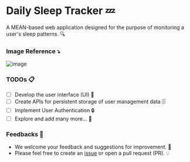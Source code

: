 # Daily Sleep Tracker 💤
A MEAN-based web application designed for the purpose of monitoring a user's sleep patterns. 🔍 

### Image Reference ⤵️
![image](https://github.com/SandeepUrankar/daily-sleep-tracker/assets/66010653/392d0efc-29e2-4316-874e-ed5405035a5d)

### TODOs 📋 
- [ ] Develop the user interface (UI) 🎨
- [ ] Create APIs for persistent storage of user management data 🗄️
- [ ] Implement User Authentication 🔒
- [ ] Explore and add many more... 🔄

### Feedbacks 📣
- We welcome your feedback and suggestions for improvement. 🙏
- Please feel free to create an [issue](https://github.com/SandeepUrankar/daily-sleep-tracker/issues/new) or open a pull request (PR). 💡
